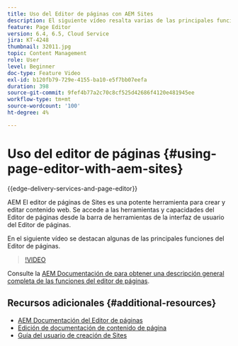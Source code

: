 ```yaml
---
title: Uso del Editor de páginas con AEM Sites
description: El siguiente vídeo resalta varias de las principales funciones del editor de sitios de IU táctiles en Adobe Experience Manager.
feature: Page Editor
version: 6.4, 6.5, Cloud Service
jira: KT-4248
thumbnail: 32011.jpg
topic: Content Management
role: User
level: Beginner
doc-type: Feature Video
exl-id: b120fb79-729e-4155-ba10-e5f7bb07eefa
duration: 398
source-git-commit: 9fef4b77a2c70c8cf525d42686f4120e481945ee
workflow-type: tm+mt
source-wordcount: '100'
ht-degree: 4%

---
```


# Uso del editor de páginas {#using-page-editor-with-aem-sites}

{{edge-delivery-services-and-page-editor}}

AEM El editor de páginas de Sites es una potente herramienta para crear y editar contenido web. Se accede a las herramientas y capacidades del Editor de páginas desde la barra de herramientas de la interfaz de usuario del Editor de páginas.

En el siguiente vídeo se destacan algunas de las principales funciones del Editor de páginas.

>[!VIDEO](https://video.tv.adobe.com/v/32011?quality=12&learn=on)


Consulte la [AEM Documentación de para obtener una descripción general completa de las funciones del editor de páginas](https://experienceleague.adobe.com/docs/experience-manager-cloud-service/content/sites/authoring/fundamentals/editing-content.html?lang=es).

## Recursos adicionales {#additional-resources}

* [AEM Documentación del Editor de páginas](https://experienceleague.adobe.com/docs/experience-manager-cloud-service/content/sites/authoring/fundamentals/editing-content.html?lang=es)
* [Edición de documentación de contenido de página](https://experienceleague.adobe.com/docs/experience-manager-65/authoring/authoring/editing-content.html)
* [Guía del usuario de creación de Sites](https://experienceleague.adobe.com/docs/experience-manager-65/authoring/home.html)
